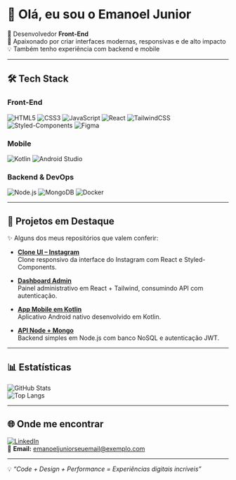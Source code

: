 # 👋 Olá, eu sou o Emanoel Junior  

🎨 Desenvolvedor **Front-End**  
🚀 Apaixonado por criar interfaces modernas, responsivas e de alto impacto  
💡 Também tenho experiência com backend e mobile  

---

## 🛠️ Tech Stack

### Front-End
![HTML5](https://img.shields.io/badge/HTML5-E34F26?style=for-the-badge&logo=html5&logoColor=white)
![CSS3](https://img.shields.io/badge/CSS3-1572B6?style=for-the-badge&logo=css3&logoColor=white)
![JavaScript](https://img.shields.io/badge/JavaScript-F7DF1E?style=for-the-badge&logo=javascript&logoColor=black)
![React](https://img.shields.io/badge/React-20232A?style=for-the-badge&logo=react&logoColor=61DAFB)
![TailwindCSS](https://img.shields.io/badge/TailwindCSS-06B6D4?style=for-the-badge&logo=tailwindcss&logoColor=white)
![Styled-Components](https://img.shields.io/badge/styled--components-DB7093?style=for-the-badge&logo=styled-components&logoColor=white)
![Figma](https://img.shields.io/badge/Figma-F24E1E?style=for-the-badge&logo=figma&logoColor=white)

### Mobile
![Kotlin](https://img.shields.io/badge/Kotlin-0095D5?style=for-the-badge&logo=kotlin&logoColor=white)
![Android Studio](https://img.shields.io/badge/Android%20Studio-3DDC84?style=for-the-badge&logo=android-studio&logoColor=white)

### Backend & DevOps
![Node.js](https://img.shields.io/badge/Node.js-339933?style=for-the-badge&logo=node.js&logoColor=white)
![MongoDB](https://img.shields.io/badge/MongoDB-47A248?style=for-the-badge&logo=mongodb&logoColor=white)
![Docker](https://img.shields.io/badge/Docker-2496ED?style=for-the-badge&logo=docker&logoColor=white)

---

## 📌 Projetos em Destaque
✨ Alguns dos meus repositórios que valem conferir:

- [**Clone UI – Instagram**](#)  
  Clone responsivo da interface do Instagram com React e Styled-Components.  

- [**Dashboard Admin**](#)  
  Painel administrativo em React + Tailwind, consumindo API com autenticação.  

- [**App Mobile em Kotlin**](#)  
  Aplicativo Android nativo desenvolvido em Kotlin.  

- [**API Node + Mongo**](#)  
  Backend simples em Node.js com banco NoSQL e autenticação JWT.  

---

## 📊 Estatísticas
![GitHub Stats](https://github-readme-stats.vercel.app/api?username=emanoeljunior21&show_icons=true&theme=radical)  
![Top Langs](https://github-readme-stats.vercel.app/api/top-langs/?username=emanoeljunior21&layout=compact&theme=radical)

---

## 🌐 Onde me encontrar
[![LinkedIn](https://img.shields.io/badge/LinkedIn-0A66C2?style=for-the-badge&logo=linkedin&logoColor=white)](https://www.linkedin.com/in/emanoel-jr/)  
📩 **Email:** emanoeljuniorseuemail@exemplo.com  

---
💡 *“Code + Design + Performance = Experiências digitais incríveis”*
